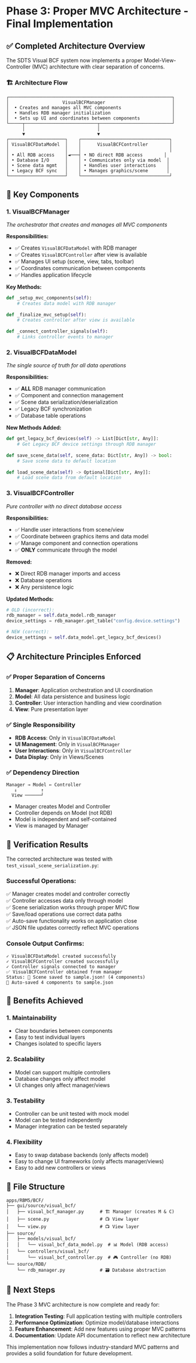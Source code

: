# Phase 3: Proper MVC Architecture - Final Implementation

## ✅ **Completed Architecture Overview**

The SDTS Visual BCF system now implements a proper Model-View-Controller (MVC) architecture with clear separation of concerns.

### **🏗️ Architecture Flow**

```
┌─────────────────────────────────────────────────────────────┐
│                    VisualBCFManager                         │
│  • Creates and manages all MVC components                   │
│  • Handles RDB manager initialization                       │
│  • Sets up UI and coordinates between components            │
└─────┬───────────────────────────┬───────────────────────────┘
      │                           │
      ▼                           ▼
┌─────────────────────┐    ┌─────────────────────────────────┐
│ VisualBCFDataModel  │    │      VisualBCFController        │
│                     │    │                                 │
│ • All RDB access    │◄───┤ • NO direct RDB access        │
│ • Database I/O      │    │ • Communicates only via model  │
│ • Scene data mgmt   │    │ • Handles user interactions    │
│ • Legacy BCF sync   │    │ • Manages graphics/scene       │
└─────────────────────┘    └─────────────────────────────────┘
```

## 🔧 **Key Components**

### **1. VisualBCFManager** 
*The orchestrator that creates and manages all MVC components*

**Responsibilities:**
- ✅ Creates `VisualBCFDataModel` with RDB manager  
- ✅ Creates `VisualBCFController` after view is available
- ✅ Manages UI setup (scene, view, tabs, toolbar)
- ✅ Coordinates communication between components
- ✅ Handles application lifecycle

**Key Methods:**
```python
def _setup_mvc_components(self):
    # Creates data model with RDB manager
    
def _finalize_mvc_setup(self):
    # Creates controller after view is available
    
def _connect_controller_signals(self):
    # Links controller events to manager
```

### **2. VisualBCFDataModel**
*The single source of truth for all data operations*

**Responsibilities:**
- ✅ **ALL** RDB manager communication
- ✅ Component and connection management
- ✅ Scene data serialization/deserialization  
- ✅ Legacy BCF synchronization
- ✅ Database table operations

**New Methods Added:**
```python
def get_legacy_bcf_devices(self) -> List[Dict[str, Any]]:
    # Get Legacy BCF device settings through RDB manager
    
def save_scene_data(self, scene_data: Dict[str, Any]) -> bool:
    # Save scene data to default location
    
def load_scene_data(self) -> Optional[Dict[str, Any]]:
    # Load scene data from default location
```

### **3. VisualBCFController**
*Pure controller with no direct database access*

**Responsibilities:**
- ✅ Handle user interactions from scene/view
- ✅ Coordinate between graphics items and data model
- ✅ Manage component and connection operations
- ✅ **ONLY** communicate through the model

**Removed:**
- ❌ Direct RDB manager imports and access
- ❌ Database operations
- ❌ Any persistence logic

**Updated Methods:**
```python
# OLD (incorrect):
rdb_manager = self.data_model.rdb_manager
device_settings = rdb_manager.get_table("config.device.settings")

# NEW (correct):
device_settings = self.data_model.get_legacy_bcf_devices()
```

## 📋 **Architecture Principles Enforced**

### ✅ **Proper Separation of Concerns**

1. **Manager**: Application orchestration and UI coordination
2. **Model**: All data persistence and business logic  
3. **Controller**: User interaction handling and view coordination
4. **View**: Pure presentation layer

### ✅ **Single Responsibility**

- **RDB Access**: Only in `VisualBCFDataModel`
- **UI Management**: Only in `VisualBCFManager` 
- **User Interactions**: Only in `VisualBCFController`
- **Data Display**: Only in Views/Scenes

### ✅ **Dependency Direction**

```
Manager → Model ← Controller
   ↓         ↑
  View ──────┘
```

- Manager creates Model and Controller
- Controller depends on Model (not RDB)
- Model is independent and self-contained
- View is managed by Manager

## 🧪 **Verification Results**

The corrected architecture was tested with `test_visual_scene_serialization.py`:

### **Successful Operations:**
✅ Manager creates model and controller correctly  
✅ Controller accesses data only through model  
✅ Scene serialization works through proper MVC flow  
✅ Save/load operations use correct data paths  
✅ Auto-save functionality works on application close  
✅ JSON file updates correctly reflect MVC operations

### **Console Output Confirms:**
```
✓ VisualBCFDataModel created successfully
✓ VisualBCFController created successfully  
✓ Controller signals connected to manager
✅ VisualBCFController obtained from manager
Status: 💾 Scene saved to sample.json! (4 components)
🔄 Auto-saved 4 components to sample.json
```

## 🎯 **Benefits Achieved**

### **1. Maintainability**
- Clear boundaries between components
- Easy to test individual layers
- Changes isolated to specific layers

### **2. Scalability** 
- Model can support multiple controllers
- Database changes only affect model
- UI changes only affect manager/views

### **3. Testability**
- Controller can be unit tested with mock model
- Model can be tested independently
- Manager integration can be tested separately

### **4. Flexibility**
- Easy to swap database backends (only affects model)
- Easy to change UI frameworks (only affects manager/views) 
- Easy to add new controllers or views

## 📁 **File Structure**

```
apps/RBM5/BCF/
├── gui/source/visual_bcf/
│   ├── visual_bcf_manager.py      # 🏗️ Manager (creates M & C)
│   ├── scene.py                   # 📺 View layer  
│   └── view.py                    # 📺 View layer
├── source/
│   ├── models/visual_bcf/
│   │   └── visual_bcf_data_model.py  # 📊 Model (RDB access)
│   └── controllers/visual_bcf/
│       └── visual_bcf_controller.py  # 🎮 Controller (no RDB)
└── source/RDB/
    └── rdb_manager.py             # 🗃️ Database abstraction
```

## 🚀 **Next Steps**

The Phase 3 MVC architecture is now complete and ready for:

1. **Integration Testing**: Full application testing with multiple controllers
2. **Performance Optimization**: Optimize model/database interactions  
3. **Feature Enhancement**: Add new features using proper MVC patterns
4. **Documentation**: Update API documentation to reflect new architecture

This implementation now follows industry-standard MVC patterns and provides a solid foundation for future development.
